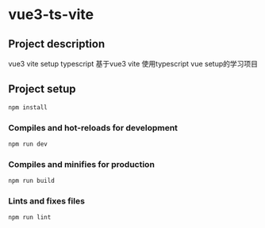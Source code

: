 # vue3-ts-vite

## Project description
vue3 vite setup typescript
基于vue3 vite 使用typescript vue setup的学习项目
## Project setup
```bash
npm install
```

### Compiles and hot-reloads for development
```bash
npm run dev
```

### Compiles and minifies for production
```bash
npm run build
```

### Lints and fixes files
```bash
npm run lint
```
